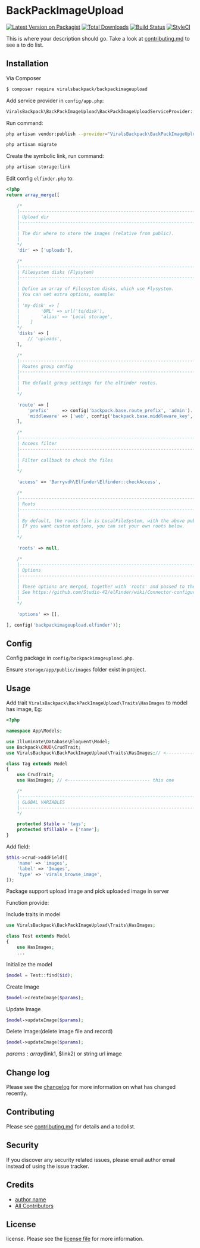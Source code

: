# BackPackImageUpload

[![Latest Version on Packagist][ico-version]][link-packagist]
[![Total Downloads][ico-downloads]][link-downloads]
[![Build Status][ico-travis]][link-travis]
[![StyleCI][ico-styleci]][link-styleci]

This is where your description should go. Take a look at [contributing.md](contributing.md) to see a to do list.

## Installation

Via Composer

``` bash
$ composer require viralsbackpack/backpackimageupload
```
Add service provider in ```config/app.php```:

``` bash
ViralsBackpack\BackPackImageUpload\BackPackImageUploadServiceProvider::class
```

Run command:
```bash
php artisan vendor:publish --provider="ViralsBackpack\BackPackImageUpload\BackPackImageUploadServiceProvider"

php artisan migrate
```
Create the symbolic link, run command:
```bash
php artisan storage:link
```
Edit config ```elfinder.php``` to: 

```php
<?php
return array_merge([

    /*
    |--------------------------------------------------------------------------
    | Upload dir
    |--------------------------------------------------------------------------
    |
    | The dir where to store the images (relative from public).
    |
    */
    'dir' => ['uploads'],

    /*
    |--------------------------------------------------------------------------
    | Filesystem disks (Flysytem)
    |--------------------------------------------------------------------------
    |
    | Define an array of Filesystem disks, which use Flysystem.
    | You can set extra options, example:
    |
    | 'my-disk' => [
    |        'URL' => url('to/disk'),
    |        'alias' => 'Local storage',
    |    ]
    */
    'disks' => [
        // 'uploads',
    ],

    /*
    |--------------------------------------------------------------------------
    | Routes group config
    |--------------------------------------------------------------------------
    |
    | The default group settings for the elFinder routes.
    |
    */

    'route' => [
        'prefix'     => config('backpack.base.route_prefix', 'admin').'/elfinder',
        'middleware' => ['web', config('backpack.base.middleware_key', 'admin')], //Set to null to disable middleware filter
    ],

    /*
    |--------------------------------------------------------------------------
    | Access filter
    |--------------------------------------------------------------------------
    |
    | Filter callback to check the files
    |
    */

    'access' => 'Barryvdh\Elfinder\Elfinder::checkAccess',

    /*
    |--------------------------------------------------------------------------
    | Roots
    |--------------------------------------------------------------------------
    |
    | By default, the roots file is LocalFileSystem, with the above public dir.
    | If you want custom options, you can set your own roots below.
    |
    */

    'roots' => null,

    /*
    |--------------------------------------------------------------------------
    | Options
    |--------------------------------------------------------------------------
    |
    | These options are merged, together with 'roots' and passed to the Connector.
    | See https://github.com/Studio-42/elFinder/wiki/Connector-configuration-options-2.1
    |
    */

    'options' => [],

], config('backpackimageupload.elfinder'));

```
## Config
Config package in ```config/backpackimageupload.php```.

Ensure ```storage/app/public/images``` folder exist in project.
## Usage
Add trait ```ViralsBackpack\BackPackImageUpload\Traits\HasImages``` to model has image, Eg:

```php
<?php

namespace App\Models;

use Illuminate\Database\Eloquent\Model;
use Backpack\CRUD\CrudTrait;
use ViralsBackpack\BackPackImageUpload\Traits\HasImages;// <------------------------------- this one

class Tag extends Model
{
    use CrudTrait;
    use HasImages; // <------------------------------- this one

    /*
    |--------------------------------------------------------------------------
    | GLOBAL VARIABLES
    |--------------------------------------------------------------------------
    */

    protected $table = 'tags';
    protected $fillable = ['name'];
}
```

Add field:
```php
$this->crud->addField([
    'name' => 'images',
    'label' => 'Images',
    'type' => 'virals_browse_image',
]);

```
Package support upload image and pick uploaded image in server

Function provide:

Include traits in model 

```php
use ViralsBackpack\BackPackImageUpload\Traits\HasImages;

class Test extends Model
{
    use HasImages;
    ...

```

Initialize the model

```php
$model = Test::find($id);
```

Create Image

```php
$model->createImage($params);
```

Update Image  

```php
$model->updateImage($params);
```
Delete Image:(delete image file and record)   

```php
$model->updateImage($params);
```
$params: array($link1, $link2) or string url image
## Change log

Please see the [changelog](changelog.md) for more information on what has changed recently.


## Contributing

Please see [contributing.md](contributing.md) for details and a todolist.

## Security

If you discover any security related issues, please email author email instead of using the issue tracker.

## Credits

- [author name][link-author]
- [All Contributors][link-contributors]

## License

license. Please see the [license file](license.md) for more information.

[ico-version]: https://img.shields.io/packagist/v/viralsbackpack/backpackimageupload.svg?style=flat-square
[ico-downloads]: https://img.shields.io/packagist/dt/viralsbackpack/backpackimageupload.svg?style=flat-square
[ico-travis]: https://img.shields.io/travis/viralsbackpack/backpackimageupload/master.svg?style=flat-square
[ico-styleci]: https://styleci.io/repos/12345678/shield

[link-packagist]: https://packagist.org/packages/viralsbackpack/backpackimageupload
[link-downloads]: https://packagist.org/packages/viralsbackpack/backpackimageupload
[link-travis]: https://travis-ci.org/viralsbackpack/backpackimageupload
[link-styleci]: https://styleci.io/repos/12345678
[link-author]: https://github.com/viralsbackpack
[link-contributors]: ../../contributors
